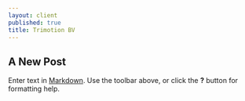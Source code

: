 ```yaml
---
layout: client
published: true
title: Trimotion BV
---
```


## A New Post

Enter text in [Markdown](http://daringfireball.net/projects/markdown/). Use the toolbar above, or click the **?** button for formatting help.
